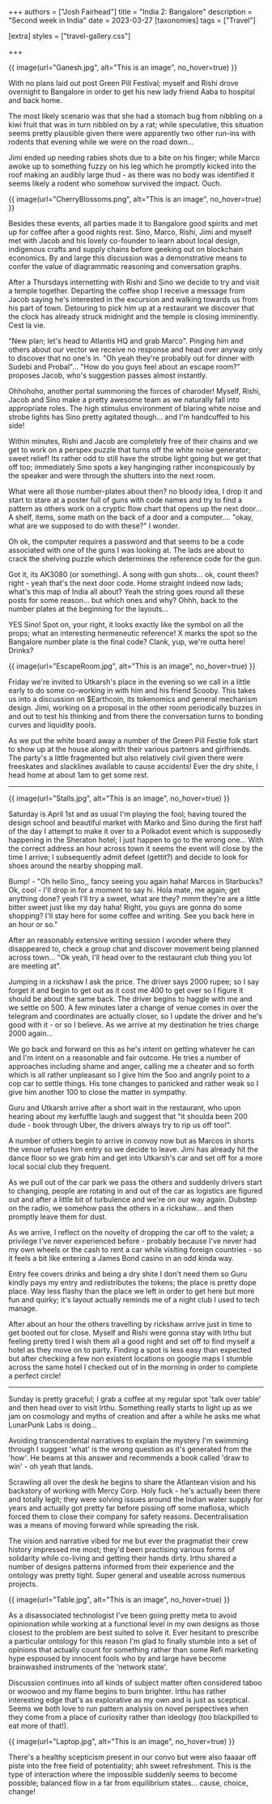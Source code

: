 +++
authors = ["Josh Fairhead"]
title = "India 2: Bangalore"
description = "Second week in India"
date = 2023-03-27
[taxonomies]
tags = ["Travel"]

[extra]
styles = ["travel-gallery.css"]

+++

<div class="cover-image">
{{ image(url="Ganesh.jpg", alt="This is an image", no_hover=true) }}
</div>

With no plans laid out post Green Pill Festival; myself and Rishi drove overnight to Bangalore in order to get his new lady friend Aaba to hospital and back home.

The most likely scenario was that she had a stomach bug from nibbling on a kiwi fruit that was in turn nibbled on by a rat; while speculative, this situation seems pretty plausible given there were apparently two other run-ins with rodents that evening while we were on the road down...

Jimi ended up needing rabies shots due to a bite on his finger; while Marco awoke up to something fuzzy on his leg which he promptly kicked into the roof making an audibly large thud - as there was no body was identified it seems likely a rodent who somehow survived the impact. Ouch.

{{ image(url="CherryBlossoms.png", alt="This is an image", no_hover=true) }}

Besides these events, all parties made it to Bangalore good spirits and met up for coffee after a good nights rest. Sino, Marco, Rishi, Jimi and myself met with Jacob and his lovely co-founder to learn about local design, indigenous crafts and supply chains before geeking out on blockchain economics. By and large this discussion was a demonstrative means to confer the value of diagrammatic reasoning and conversation graphs.

After a Thursdays internetting with Rishi and Sino we decide to try and visit a temple together. Departing the coffee shop I receive a message from Jacob saying he's interested in the excursion and walking towards us from his part of town. Detouring to pick him up at a restaurant we discover that the clock has already struck midnight and the temple is closing imminently. Cest la vie.

"New plan; let's head to Atlantis HQ and grab Marco". Pinging him and others about our vector we receive no response and head over anyway only to discover that no one's in. "Oh yeah they're probably out for dinner with Sudebi and Probal"... "How do you guys feel about an escape room?" proposes Jacob, who's suggestion passes almost instantly.

Ohhohoho, another portal summoning the forces of charoder! Myself, Rishi, Jacob and Sino make a pretty awesome team as we naturally fall into appropriate roles. The high stimulus environment of blaring white noise and strobe lights has Sino pretty agitated though... and I'm handcuffed to his side!

Within minutes, Rishi and Jacob are completely free of their chains and we get to work on a perspex puzzle that turns off the white noise generator; sweet relief! Its rather odd to still have the strobe light going but we get that off too; immediately Sino spots a key hanginging rather inconspicously by the speaker and were through the shutters into the next room.

What were all those number-plates about then? no bloody idea, I drop it and start to stare at a poster full of guns with code names and try to find a pattern as others work on a cryptic flow chart that opens up the next door... A shelf, items, some math on the back of a door and a computer.... "okay, what are we supposed to do with these?" I wonder.

Oh ok, the computer requires a password and that seems to be a code associated with one of the guns I was looking at. The lads are about to crack the shelving puzzle which determines the reference code for the gun.

Got it, its AK3080 (or something). A song with gun shots... ok, count them? right - yeah that's the next door code. Home straight indeed now lads; what's this map of India all about? Yeah the string goes round all these posts for some reason... but which ones and why? Ohhh, back to the number plates at the beginning for the layouts...

YES Sino! Spot on, your right, it looks exactly like the symbol on all the props; what an interesting hermeneutic reference! X marks the spot so the Bangalore number plate is the final code? Clank, yup, we're outta here! Drinks?

{{ image(url="EscapeRoom.jpg", alt="This is an image", no_hover=true) }}

Friday we're invited to Utkarsh's place in the evening so we call in a little early to do some co-working in with him and his friend Scooby. This takes us into a discussion on $Earthcoin, its tokenomics and general mechanism design. Jimi, working on a proposal in the other room periodically buzzes in and out to test his thinking and from there the conversation turns to bonding curves and liquidity pools.

As we put the white board away a number of the Green Pill Festie folk start to show up at the house along with their various partners and girlfriends. The party's a little fragmented but also relatively civil given there were freeskates and slacklines available to cause accidents! Ever the dry shite, I head home at about 1am to get some rest.

---

{{ image(url="Stalls.jpg", alt="This is an image", no_hover=true) }}

Saturday is April 1st and as usual I'm playing the fool; having toured the design school and beautiful market with Marko and Sino during the first half of the day I attempt to make it over to a Polkadot event which is supposedly happening in the Sheraton hotel; I just happen to go to the wrong one... With the correct address an hour across town it seems the event will close by the time I arrive; I subsequently admit defeet (gettit?) and decide to look for shoes around the nearby shopping mall.

Bump! - "Oh hello Sino,, fancy seeing you again haha! Marcos in Starbucks? Ok, cool - I'll drop in for a moment to say hi. Hola mate, me again; get anything done? yeah I'll try a sweet, what are they? mmm they're are a little bitter sweet just like my day haha! Right, you guys are gonna do some shopping? I'll stay here for some coffee and writing. See you back here in an hour or so."

After an reasonably extensive writing session I wonder where they disappeared to, check a group chat and discover movement being planned across town... "Ok yeah, I'll head over to the restaurant club thing you lot are meeting at".

Jumping in a rickshaw I ask the price. The driver says 2000 rupee; so I say forget it and begin to get out as it cost me 400 to get over so I figure it should be about the same back. The driver begins to haggle with me and we settle on 500. A few minutes later a change of venue comes in over the telegram and coordinates are actually closer, so I update the driver and he's good with it - or so I believe. As we arrive at my destination he tries charge 2000 again...

We go back and forward on this as he's intent on getting whatever he can and I'm intent on a reasonable and fair outcome. He tries a number of approaches including shame and anger, calling me a cheater and so forth which is all rather unpleasant so I give him the 5oo and angrily point to a cop car to settle things. His tone changes to panicked and rather weak so I give him another 100 to close the matter in sympathy.

Guru and Utkarsh arrive after a short wait in the restaurant, who upon hearing about my kerfuffle laugh and suggest that "it shoulda been 200 dude - book through Uber, the drivers always try to rip us off too!".

A number of others begin to arrive in convoy now but as Marcos in shorts the venue refuses him entry so we decide to leave. Jimi has already hit the dance floor so we grab him and get into Utkarsh's car and set off for a more local social club they frequent.

As we pull out of the car park we pass the others and suddenly drivers start to changing, people are rotating in and out of the car as logistics are figured out and after a little bit of turbulence and we're on our way again. Dubstep on the radio, we somehow pass the others in a rickshaw... and then promptly leave them for dust.

As we arrive, I reflect on the novelty of dropping the car off to the valet; a privilege I've never experienced before - probably because I've never had my own wheels or the cash to rent a car while visiting foreign countries - so it feels a bit like entering a James Bond casino in an odd kinda way.

Entry fee covers drinks and being a dry shite I don't need them so Guru kindly pays my entry and redistributes the tokens; the place is pretty dope place. Way less flashy than the place we left in order to get here but more fun and quirky; it's layout actually reminds me of a night club I used to tech manage.

After about an hour the others travelling by rickshaw arrive just in time to get booted out for close. Myself and Rishi were gonna stay with Irthu but feeling pretty tired I wish them all a good night and set off to find myself a hotel as they move on to party. Finding a spot is less easy than expected but after checking a few non existent locations on google maps I stumble across the same hotel I checked out of in the morning in order to complete a perfect circle!

---

Sunday is pretty graceful; I grab a coffee at my regular spot 'talk over table' and then head over to visit Irthu. Something really starts to light up as we jam on cosmology and myths of creation and after a while he asks me what LunarPunk Labs is doing...

Avoiding transcendental narratives to explain the mystery I'm swimming through I suggest 'what' is the wrong question as it's generated from the 'how'. He beams at this answer and recommends a book called 'draw to win' - oh yeah that lands.

Scrawling all over the desk he begins to share the Atlantean vision and his backstory of working with Mercy Corp. Holy fuck - he's actually been there and totally legit; they were solving issues around the Indian water supply for years and actually got pretty far before pissing off some mafiosa, which forced them to close their company for safety reasons. Decentralisation was a means of moving forward while spreading the risk.

The vision and narrative vibed for me but ever the pragmatist their crew history impressed me most; they'd been practising various forms of solidarity while co-living and getting their hands dirty. Irthu shared a number of designs patterns informed from their experience and the ontology was pretty tight. Super general and useable across numerous projects.

{{ image(url="Table.jpg", alt="This is an image", no_hover=true) }}

As a disassociated technologist I've been going pretty meta to avoid opinionation while working at a functional level in my own designs as those closest to the problem are best suited to solve it. Ever hesitant to prescribe a particular ontology for this reason I'm glad to finally stumble into a set of opinions that actually count for something rather than some Refi marketing hype espoused by innocent fools who by and large have become brainwashed instruments of the 'network state'.

Discussion continues into all kinds of subject matter often considered taboo or woowoo and my flame begins to burn brighter. Irthu has rather interesting edge that's as explorative as my own and is just as sceptical. Seems we both love to run pattern analysis on novel perspectives when they come from a place of curiosity rather than ideology (too blackpilled to eat more of that!).

{{ image(url="Laptop.jpg", alt="This is an image", no_hover=true) }}

There's a healthy scepticism present in our convo but were also faaaar off piste into the free field of potentiality; ahh sweet refreshment. This is the type of interaction where the impossible suddenly seems to become possible; balanced flow in a far from equilibrium states... cause, choice, change!
